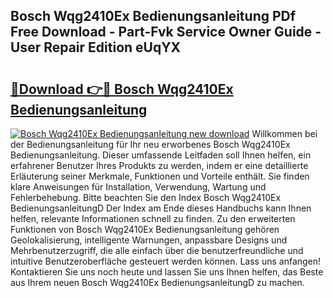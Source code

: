 ## Bosch Wqg2410Ex Bedienungsanleitung PDf Free Download - Part-Fvk Service Owner Guide - User Repair Edition eUqYX

# <h2><a href="http://df4wm5.blite.top/?on=Bosch+Wqg2410Ex+Bedienungsanleitung">🔗Download 👉🔴 Bosch Wqg2410Ex Bedienungsanleitung</a></h2>

[![Bosch Wqg2410Ex Bedienungsanleitung new download](https://i.imgur.com/lujVjoI.png)](http://df4wm5.blite.top/?on=Bosch+Wqg2410Ex+Bedienungsanleitung)
Willkommen bei der Bedienungsanleitung für Ihr neu erworbenes Bosch Wqg2410Ex Bedienungsanleitung. Dieser umfassende Leitfaden soll Ihnen helfen, ein erfahrener Benutzer Ihres Produkts zu werden, indem er eine detaillierte Erläuterung seiner Merkmale, Funktionen und Vorteile enthält. Sie finden klare Anweisungen für Installation, Verwendung, Wartung und Fehlerbehebung. Bitte beachten Sie den Index Bosch Wqg2410Ex BedienungsanleitungD Der Index am Ende dieses Handbuchs kann Ihnen helfen, relevante Informationen schnell zu finden. Zu den erweiterten Funktionen von Bosch Wqg2410Ex Bedienungsanleitung gehören Geolokalisierung, intelligente Warnungen, anpassbare Designs und Mehrbenutzerzugriff, die alle einfach über die benutzerfreundliche und intuitive Benutzeroberfläche gesteuert werden können. Lass uns anfangen! Kontaktieren Sie uns noch heute und lassen Sie uns Ihnen helfen, das Beste aus Ihrem neuen Bosch Wqg2410Ex BedienungsanleitungD zu machen.

